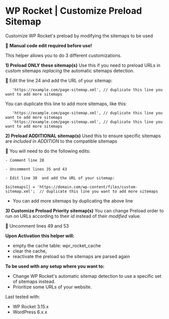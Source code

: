 # WP Rocket | Customize Preload Sitemap 

Customize WP Rocket's preload by modifying the sitemaps to be used

📝  **Manual code edit required before use!**

This helper allows you to do 3 different customizations. 


**1)  Preload ONLY these sitemap(s)**
Use this if you need to preload URLs in custom sitemaps *replacing* the automatic sitemaps detection.

📝  Edit the line 24 and add the URL of your sitemap:

       'https://example.com/page-sitemap.xml', // duplicate this line you want to add more sitemaps

You can duplicate this line to add more sitemaps, like this: 

       'https://example.com/page-sitemap.xml', // duplicate this line you want to add more sitemaps
       'https://example.com/page-sitemap.xml', // duplicate this line you want to add more sitemaps


 **2) Preload ADDITIONAL sitemap(s)**
 Used this to ensure specific sitemaps are *included* in *ADDITION* to the compatible sitemaps

📝  You will need to do the following edits:
	
    - Comment line 28
	
    - Uncomment lines 35 and 43
	
    - Edit line 38  and add the URL of your sitemap:

    $sitemaps[] = 'https://domain.com/wp-content/files/custom-sitemap.xml';  // duplicate this line you want to add more sitemaps
    
 - You can  add more sitemaps by duplicating the above line


 **3) Customize Preload Priority sitemap(s)**
 You can change Preload order to run on URLs according to their *id* instead of their *modified* value.
 
📝  Uncomment lines 49 and 53


**Upon Activation this helper will:**
- empty the cache table: wpr_rocket_cache
- clear the cache, 
- reactivate the preload so the sitemaps are parsed again


**To be used with any setup where you want to:**
- Change WP Rocket's automatic sitemap detection to use a specific set of sitemaps instead.
- Prioritize some URLs of your website. 

Last tested with:
* WP Rocket 3.15.x
* WordPress 6.x.x